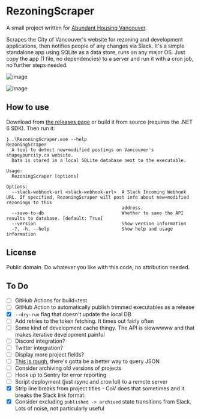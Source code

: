 # RezoningScraper

A small project written for [Abundant Housing Vancouver](http://www.abundanthousingvancouver.com).

Scrapes the City of Vancouver's website for rezoning and development applications, then notifies people of any changes via Slack. It's a simple standalone app using SQLite as a data store, runs on any major OS. Just copy the app (1 file, no dependencies) to a server and run it with a cron job, no further steps needed.

![image](https://user-images.githubusercontent.com/26268125/143966385-3ff0f2ae-b8ef-4bf1-bc17-c52aa7ed7e16.png)

![image](https://user-images.githubusercontent.com/26268125/143972856-7f01362c-867c-4a0c-90d7-18c1730bd522.png)

## How to use

Download from [the releases page](https://github.com/rgwood/RezoningScraper/releases) or build it from source (requires the .NET 6 SDK). Then run it:

```
❯ .\RezoningScraper.exe --help
RezoningScraper
  A tool to detect new+modified postings on Vancouver's shapeyourcity.ca website.
  Data is stored in a local SQLite database next to the executable.

Usage:
  RezoningScraper [options]

Options:
  --slack-webhook-url <slack-webhook-url>  A Slack Incoming Webhook URL. If specified, RezoningScraper will post info about new+modified rezonings to this
                                           address.
  --save-to-db                             Whether to save the API results to database. [default: True]
  --version                                Show version information
  -?, -h, --help                           Show help and usage information
```

## License

Public domain. Do whatever you like with this code, no attribution needed.

## To Do

- [ ] GitHub Actions for build+test
- [ ] GitHub Action to automatically publish trimmed executables as a release
- [x] `--dry-run` flag that doesn't update the local DB
- [ ] Add retries to the token fetching. It times out fairly often
- [ ] Some kind of development cache thingy. The API is slowwwww and that makes iterative development painful
- [ ] Discord integration?
- [ ] Twitter integration?
- [ ] Display more project fields?
- [ ] [This is rough](https://github.com/rgwood/RezoningScraper/blob/ca38460e6ffbd177ef842b0362ff3449737bf3a5/RezoningScraper/TokenHelper.cs#L54-L60), there's gotta be a better way to query JSON
- [ ] Consider archiving old versions of projects
- [ ] Hook up to Sentry for error reporting
- [ ] Script deployment (just rsync and cron lol) to a remote server
- [x] Strip line breaks from project titles - CoV does that sometimes and it breaks the Slack link format.
- [x] Consider excluding `published -> archived` state transitions from Slack. Lots of noise, not particularly useful
